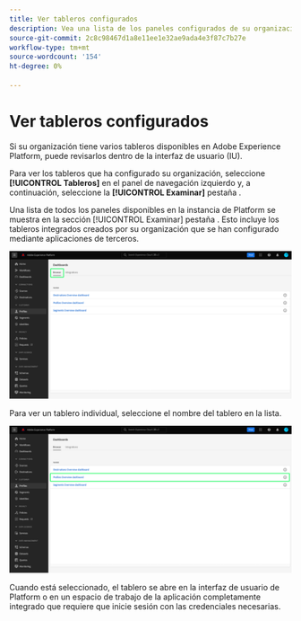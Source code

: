 ```yaml
---
title: Ver tableros configurados
description: Vea una lista de los paneles configurados de su organización en la interfaz de usuario del Experience Platform.
source-git-commit: 2c8c98467d1a8e11ee1e32ae9ada4e3f87c7b27e
workflow-type: tm+mt
source-wordcount: '154'
ht-degree: 0%

---
```



# Ver tableros configurados

Si su organización tiene varios tableros disponibles en Adobe Experience Platform, puede revisarlos dentro de la interfaz de usuario (IU).

Para ver los tableros que ha configurado su organización, seleccione **[!UICONTROL Tableros]** en el panel de navegación izquierdo y, a continuación, seleccione la **[!UICONTROL Examinar]** pestaña .

Una lista de todos los paneles disponibles en la instancia de Platform se muestra en la sección [!UICONTROL Examinar] pestaña . Esto incluye los tableros integrados creados por su organización que se han configurado mediante aplicaciones de terceros.

![La ficha Examinar dentro de la sección de paneles de la interfaz de usuario.](./images/inventory/browse-tab.png)

Para ver un tablero individual, seleccione el nombre del tablero en la lista.

![Ficha Examinar con el nombre de un tablero resaltado.](./images/inventory/dashboard-name.png)

Cuando está seleccionado, el tablero se abre en la interfaz de usuario de Platform o en un espacio de trabajo de la aplicación completamente integrado que requiere que inicie sesión con las credenciales necesarias.
